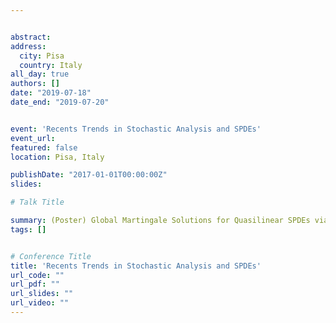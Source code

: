 ```yaml
---


abstract:
address:
  city: Pisa
  country: Italy
all_day: true
authors: []
date: "2019-07-18"
date_end: "2019-07-20"


event: 'Recents Trends in Stochastic Analysis and SPDEs'
event_url:
featured: false
location: Pisa, Italy

publishDate: "2017-01-01T00:00:00Z"
slides:

# Talk Title

summary: (Poster) Global Martingale Solutions for Quasilinear SPDEs via the Boundedness-by-entropy method
tags: []


# Conference Title
title: 'Recents Trends in Stochastic Analysis and SPDEs'
url_code: ""
url_pdf: ""
url_slides: ""
url_video: ""
---
```

